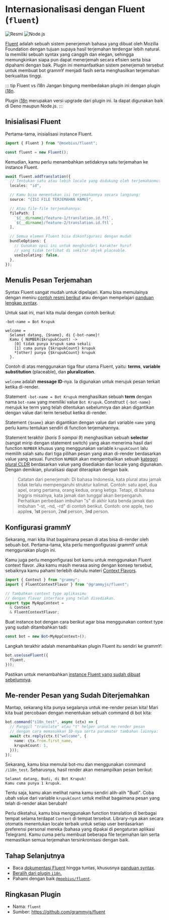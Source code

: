 # Internasionalisasi dengan Fluent (`fluent`)

![Resmi](/badges/official-id.svg) ![Node.js](/badges/nodejs.svg)

[Fluent](https://projectfluent.org/) adalah sebuah sistem penerjemah bahasa yang dibuat oleh Mozilla Foundation dengan tujuan supaya hasil terjemahan terdengar lebih natural.
Ia memiliki sebuah syntax yang canggih dan elegan, sehingga memungkinkan siapa pun dapat menerjemah secara efisien serta bisa dipahami dengan baik.
Plugin ini memanfaatkan sistem penerjemah tersebut untuk membuat bot grammY menjadi fasih serta menghasilkan terjemahan berkualitas tinggi.

::: tip Fluent vs i18n
Jangan bingung membedakan plugin ini dengan plugin [i18n](./i18n.md).

Plugin [i18n](./i18n.md) merupakan versi upgrade dari plugin ini.
Ia dapat digunakan baik di Deno maupun Node.js.
:::

## Inisialisasi Fluent

Pertama-tama, inisialisasi instance Fluent.

```typescript
import { Fluent } from "@moebius/fluent";

const fluent = new Fluent();
```

Kemudian, kamu perlu menambahkan setidaknya satu terjemahan ke instance Fluent.

```typescript
await fluent.addTranslation({
  // Tentukan satu atau lebih locale yang didukung oleh terjemahanmu:
  locales: "id",

  // Kamu bisa menentukan isi terjemahannya secara langsung:
  source: "{ISI FILE TERJEMAHAN KAMU}",

  // Atau file-file terjemahannya:
  filePath: [
    `${__dirname}/feature-1/translation.id.ftl`,
    `${__dirname}/feature-2/translation.id.ftl`,
  ],

  // Semua elemen Fluent bisa dikonfigurasi dengan mudah
  bundleOptions: {
    // Gunakan opsi ini untuk menghindari karakter huruf
    // yang tidak terlihat di sekitar objek placeable.
    useIsolating: false,
  },
});
```

## Menulis Pesan Terjemahan

Syntax Fluent sangat mudah untuk dipelajari.
Kamu bisa memulainya dengan meniru [contoh resmi berikut](https://projectfluent.org/#examples) atau dengan mempelajari [panduan lengkap syntax](https://projectfluent.org/fluent/guide/).

Untuk saat ini, mari kita mulai dengan contoh berikut:

```ftl
-bot-name = Bot Krupuk

welcome =
  Selamat datang, {$name}, di {-bot-name}!
  Kamu { NUMBER($krupukCount) ->
    [0] tidak punya krupuk sama sekali
    [1] cuma punya {$krupukCount} krupuk
    *[other] punya {$krupukCount} krupuk
  }.
```

Contoh di atas menggunakan tiga fitur utama Fluent, yaitu: **terms**, **variable substitution** (placeable), dan **pluralization**.

`welcome` adalah **message ID**-nya.
Ia digunakan untuk merujuk pesan terkait ketika di-render.

Statement `-bot-name = Bot Krupuk` menghasilkan sebuah **term** dengan nama `bot-name` yang memiliki value `Bot Krupuk`.
Construct `{-bot-name}` merujuk ke term yang telah ditentukan sebelumnya dan akan digantikan dengan value dari term tersebut ketika di-render.

Statement `{$name}` akan digantikan dengan value dari variable `name` yang perlu kamu tentukan sendiri di function terjemahannya.

Statement terakhir (_baris 5 sampai 9_) menghasilkan sebuah **selector** (sangat mirip dengan statement switch) yang akan menerima hasil dari function `NUMBER` khusus yang menggunakan variable `krupukCount` lalu memilih salah satu dari tiga pilihan pesan yang akan di-render berdasarkan value yang sesuai.
Function `NUMBER` akan mengembalikan sebuah [kategori plural CLDR](https://www.unicode.org/cldr/cldr-aux/charts/30/supplemental/language_plural_rules.html) berdasarkan value yang disediakan dan locale yang digunakan.
Dengan demikian, pluralisasi dapat diterapkan dengan baik.

> Catatan dari penerjemah: Di bahasa Indonesia, kata plural atau jamak tidak terlalu mempengaruhi struktur kalimat.
> Contoh: satu apel, dua apel, orang pertama, orang kedua, orang ketiga.
> Tetapi, di bahasa Inggris misalnya, kata jamak dan tunggal akan berpengaruh.
> Perhatikan perbedaan imbuhan "s" di akhir kata benda jamak dan imbuhan "-st, -nd, -rd" di contoh berikut.
> Contoh: one apple, two apple**s**, 1**st** person, 2**nd** person, 3**rd** person.

## Konfigurasi grammY

Sekarang, mari kita lihat bagaimana pesan di atas bisa di-render oleh sebuah bot.
Pertama-tama, kita perlu mengonfigurasi grammY untuk menggunakan plugin ini.

Kamu juga perlu mengonfigurasi bot kamu untuk menggunakan Fluent context flavor.
Jika kamu masih merasa asing dengan konsep tersebut, sebaiknya kamu pahami terlebih dahulu materi [Context Flavors](../guide/context.md#context-flavor).

```typescript
import { Context } from "grammy";
import { FluentContextFlavor } from "@grammyjs/fluent";

// Tambahkan context type aplikasimu
// dengan flavor interface yang telah disediakan.
export type MyAppContext =
  & Context
  & FluentContextFlavor;
```

Buat instance bot dengan cara berikut agar bisa menggunakan context type yang sudah ditambahkan tadi:

```typescript
const bot = new Bot<MyAppContext>();
```

Langkah terakhir adalah menambahkan plugin Fluent itu sendiri ke grammY:

```typescript
bot.use(useFluent({
  fluent,
}));
```

Pastikan untuk menambahkan [instance Fluent yang sudah dibuat sebelumnya](#inisialisasi-fluent).

## Me-render Pesan yang Sudah Diterjemahkan

Mantap, sekarang kita punya segalanya untuk me-render pesan kita!
Mari kita buat percobaan dengan menentukan sebuah command di bot kita:

```typescript
bot.command("i18n_test", async (ctx) => {
  // Panggil "translate" atau "t" helper untuk me-render pesan
  // dengan cara memasukkan ID-nya serta paramater tambahan lainnya:
  await ctx.reply(ctx.t("welcome", {
    name: ctx.from.first_name,
    krupukCount: 1,
  }));
});
```

Sekarang, kamu bisa memulai bot-mu dan menggunakan command `/i18n_test`.
Seharusnya, hasil render akan menampilkan pesan berikut:

```text:no-line-numbers
Selamat datang, Budi, di Bot Krupuk!
Kamu cuma punya 1 krupuk.
```

Tentu saja, kamu akan melihat nama kamu sendiri alih-alih "Budi".
Coba ubah value dari variable `krupukCount` untuk melihat bagaimana pesan yang telah di-render akan berubah!

Perlu diketahui, kamu bisa menggunakan function translation di berbagai tempat selama terdapat `Context` di tempat tersebut.
Library-nya akan secara otomatis menentukan locale terbaik untuk setiap user berdasarkan preferensi personal mereka (bahasa yang dipakai di pengaturan aplikasi Telegram).
Kamu cuma perlu membuat beberapa file terjemahan lain serta memastikan semua terjemahan tersinkronisasi dengan baik.

## Tahap Selanjutnya

- Baca [dokumentasi Fluent](https://projectfluent.org/) hingga tuntas, khususnya [panduan syntax](https://projectfluent.org/fluent/guide/).
- [Beralih dari plugin `i18n`.](https://github.com/grammyjs/fluent#i18n-plugin-replacement)
- Pahami dengan baik [`@moebius/fluent`](https://github.com/the-moebius/fluent#readme).

## Ringkasan Plugin

- Nama: `fluent`
- Sumber: <https://github.com/grammyjs/fluent>
